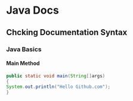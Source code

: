 # Java Docs

## Chcking Documentation Syntax

### Java Basics

#### Main Method

````java
public static void main(String[]args)
{
System.out.println("Hello Github.com");
}

````
